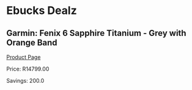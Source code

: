 
# Ebucks Dealz
## Garmin: Fenix 6 Sapphire Titanium - Grey with Orange Band
[Product Page](https://www.ebucks.com/web/shop/productSelected.do?prodId=985261878&catId=872270976)

Price: R14799.00

Savings: 200.0


	